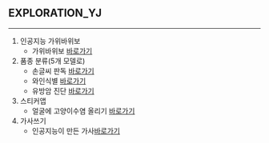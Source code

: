 ## EXPLORATION_YJ

---

1. 인공지능 가위바위보
    * 가위바위보 [바로가기](https://github.com/andy-kwon/aiffel-exams/blob/master/0104_rock_scissor_paper.ipynb)
2. 품종 분류(5개 모델로)
   * 손글씨 판독 [바로가기](https://github.com/andy-kwon/aiffel-exams/blob/master/exp02/0106_01_digits.ipynb)
   * 와인식별 [바로가기](https://github.com/andy-kwon/aiffel-exams/blob/master/exp02/0106_02_wines.ipynb)
   * 유방암 진단 [바로가기](https://github.com/andy-kwon/aiffel-exams/blob/master/exp02/0106_03_breast_cancer.ipynb)
3. 스티커앱
   * 얼굴에 고양이수염 올리기 [바로가기](https://github.com/andy-kwon/aiffel-exams/blob/master/exp03/0111_camera_sticker.ipynb)
4. 가사쓰기
   * 인공지능이 만든 가사[바로가기](https://github.com/andy-kwon/aiffel-exams/blob/master/exp04/0113_lyrics.ipynb)
